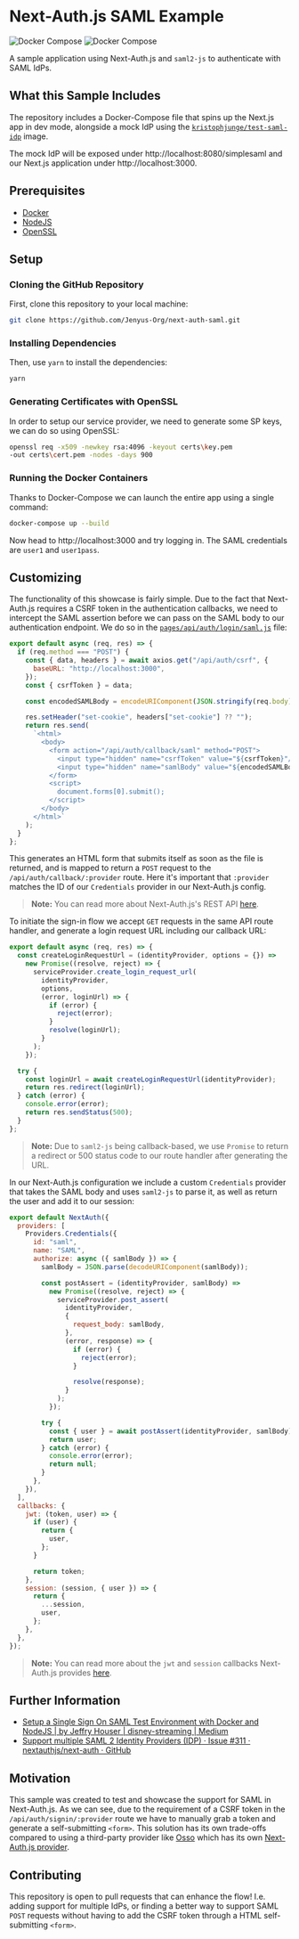 # Next-Auth.js SAML Example

![Docker Compose](https://img.shields.io/badge/Docker%20Compose-v3-informational?style=flat&logo=docker)
![Docker Compose](https://img.shields.io/badge/Next.js-10.1-black?style=flat&logo=next.js)

A sample application using Next-Auth.js and `saml2-js` to authenticate with SAML IdPs.

## What this Sample Includes

The repository includes a Docker-Compose file that spins up the Next.js app in dev mode, alongside a mock IdP using the [`kristophjunge/test-saml-idp`](https://hub.docker.com/r/kristophjunge/test-saml-idp/) image.

The mock IdP will be exposed under http://localhost:8080/simplesaml and our Next.js application under http://localhost:3000.

## Prerequisites

- [Docker](https://www.docker.com/products/docker-desktop)
- [NodeJS](https://nodejs.org/en/download/)
- [OpenSSL](https://www.openssl.org/source/)

## Setup

### Cloning the GitHub Repository

First, clone this repository to your local machine:

```bash
git clone https://github.com/Jenyus-Org/next-auth-saml.git
```

### Installing Dependencies

Then, use `yarn` to install the dependencies:

```bash
yarn
```

### Generating Certificates with OpenSSL

In order to setup our service provider, we need to generate some SP keys, we can do so using OpenSSL:

```bash
openssl req -x509 -newkey rsa:4096 -keyout certs\key.pem
-out certs\cert.pem -nodes -days 900
```

### Running the Docker Containers

Thanks to Docker-Compose we can launch the entire app using a single command:

```bash
docker-compose up --build
```

Now head to http://localhost:3000 and try logging in. The SAML credentials are `user1` and `user1pass`.

## Customizing

The functionality of this showcase is fairly simple. Due to the fact that Next-Auth.js requires a CSRF token in the authentication callbacks, we need to intercept the SAML assertion before we can pass on the SAML body to our authentication endpoint. We do so in the [`pages/api/auth/login/saml.js`](pages/api/auth/login/saml.js) file:

```js
export default async (req, res) => {
  if (req.method === "POST") {
    const { data, headers } = await axios.get("/api/auth/csrf", {
      baseURL: "http://localhost:3000",
    });
    const { csrfToken } = data;

    const encodedSAMLBody = encodeURIComponent(JSON.stringify(req.body));

    res.setHeader("set-cookie", headers["set-cookie"] ?? "");
    return res.send(
      `<html>
        <body>
          <form action="/api/auth/callback/saml" method="POST">
            <input type="hidden" name="csrfToken" value="${csrfToken}"/>
            <input type="hidden" name="samlBody" value="${encodedSAMLBody}"/>
          </form>
          <script>
            document.forms[0].submit();
          </script>
        </body>
      </html>`
    );
  }
};
```

This generates an HTML form that submits itself as soon as the file is returned, and is mapped to return a `POST` request to the `/api/auth/callback/:provider` route. Here it's important that `:provider` matches the ID of our `Credentials` provider in our Next-Auth.js config.

> **Note:** You can read more about Next-Auth.js's REST API [here](https://next-auth.js.org/getting-started/rest-api).

To initiate the sign-in flow we accept `GET` requests in the same API route handler, and generate a login request URL including our callback URL:

```js
export default async (req, res) => {
  const createLoginRequestUrl = (identityProvider, options = {}) =>
    new Promise((resolve, reject) => {
      serviceProvider.create_login_request_url(
        identityProvider,
        options,
        (error, loginUrl) => {
          if (error) {
            reject(error);
          }
          resolve(loginUrl);
        }
      );
    });

  try {
    const loginUrl = await createLoginRequestUrl(identityProvider);
    return res.redirect(loginUrl);
  } catch (error) {
    console.error(error);
    return res.sendStatus(500);
  }
};
```

> **Note:** Due to `saml2-js` being callback-based, we use `Promise` to return a redirect or 500 status code to our route handler after generating the URL.

In our Next-Auth.js configuration we include a custom `Credentials` provider that takes the SAML body and uses `saml2-js` to parse it, as well as return the user and add it to our session:

```js
export default NextAuth({
  providers: [
    Providers.Credentials({
      id: "saml",
      name: "SAML",
      authorize: async ({ samlBody }) => {
        samlBody = JSON.parse(decodeURIComponent(samlBody));

        const postAssert = (identityProvider, samlBody) =>
          new Promise((resolve, reject) => {
            serviceProvider.post_assert(
              identityProvider,
              {
                request_body: samlBody,
              },
              (error, response) => {
                if (error) {
                  reject(error);
                }

                resolve(response);
              }
            );
          });

        try {
          const { user } = await postAssert(identityProvider, samlBody);
          return user;
        } catch (error) {
          console.error(error);
          return null;
        }
      },
    }),
  ],
  callbacks: {
    jwt: (token, user) => {
      if (user) {
        return {
          user,
        };
      }

      return token;
    },
    session: (session, { user }) => {
      return {
        ...session,
        user,
      };
    },
  },
});
```

> **Note:** You can read more about the `jwt` and `session` callbacks Next-Auth.js provides [here](https://next-auth.js.org/configuration/callbacks).

## Further Information

- [Setup a Single Sign On SAML Test Environment with Docker and NodeJS | by Jeffry Houser | disney-streaming | Medium](https://medium.com/disney-streaming/setup-a-single-sign-on-saml-test-environment-with-docker-and-nodejs-c53fc1a984c9)
- [Support multiple SAML 2 Identity Providers (IDP) · Issue #311 · nextauthjs/next-auth · GitHub](https://github.com/nextauthjs/next-auth/issues/311)

## Motivation

This sample was created to test and showcase the support for SAML in Next-Auth.js. As we can see, due to the requirement of a CSRF token in the `/api/auth/signin/:provider` route we have to manually grab a token and generate a self-submitting `<form>`. This solution has its own trade-offs compared to using a third-party provider like [Osso](https://ossoapp.com/) which has its own [Next-Auth.js provider](https://next-auth.js.org/providers/osso).

## Contributing

This repository is open to pull requests that can enhance the flow! I.e. adding support for multiple IdPs, or finding a better way to support SAML `POST` requests without having to add the CSRF token through a HTML self-submitting `<form>`.
